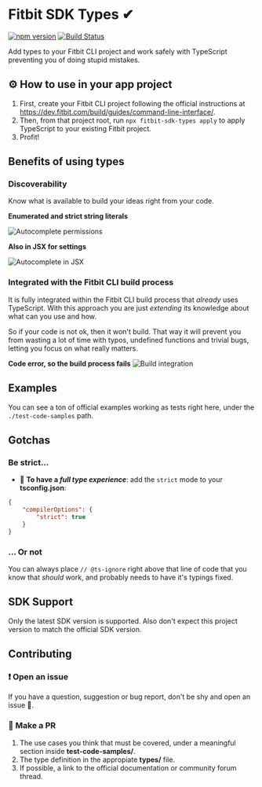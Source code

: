 # Fitbit SDK Types ✔

[![npm version](https://badge.fury.io/js/fitbit-sdk-types.svg)](https://badge.fury.io/js/fitbit-sdk-types)
[![Build Status](https://travis-ci.com/SergioMorchon/fitbit-sdk-types.svg?branch=master)](https://travis-ci.com/SergioMorchon/fitbit-sdk-types)

Add types to your Fitbit CLI project and work safely with TypeScript preventing you of doing stupid mistakes.

## ⚙ How to use in your app project

1. First, create your Fitbit CLI project following the official instructions at https://dev.fitbit.com/build/guides/command-line-interface/.
2. Then, from that project root, run `npx fitbit-sdk-types apply` to apply TypeScript to your existing Fitbit project.
3. Profit!

## Benefits of using types

### Discoverability

Know what is available to build your ideas right from your code.

**Enumerated and strict string literals**

![Autocomplete permissions](./doc/img/autocomplete-permissions.png)

**Also in JSX for settings**

![Autocomplete in JSX](./doc/img/autocomplete-tsx.png)

### Integrated with the Fitbit CLI build process

It is fully integrated within the Fitbit CLI build process that _already_ uses TypeScript. With this approach you are just _extending_ its knowledge about what can you use and how.

So if your code is not ok, then it won't build. That way it will prevent you from wasting a lot of time with typos, undefined functions and trivial bugs, letting you focus on what really matters.

**Code error, so the build process fails**
![Build integration](./doc/img/build-integration.png)

## Examples

You can see a ton of official examples working as tests right here, under the `./test-code-samples` path.

## Gotchas

### Be strict...

- 🧐 **To have a _full type experience_**: add the `strict` mode to your **tsconfig.json**:

```json
{
	"compilerOptions": {
		"strict": true
	}
}
```

### ... Or not

You can always place `// @ts-ignore` right above that line of code that you know that _should_ work, and probably needs to have it's typings fixed.

## SDK Support

Only the latest SDK version is supported. Also don't expect this project version to match the official SDK version.

## Contributing

### ❗ Open an issue

If you have a question, suggestion or bug report, don't be shy and open an issue 🎈.

### 💪 Make a PR

1. The use cases you think that must be covered, under a meaningful section inside **test-code-samples/**.
1. The type definition in the appropiate **types/** file.
1. If possible, a link to the official documentation or community forum thread.
